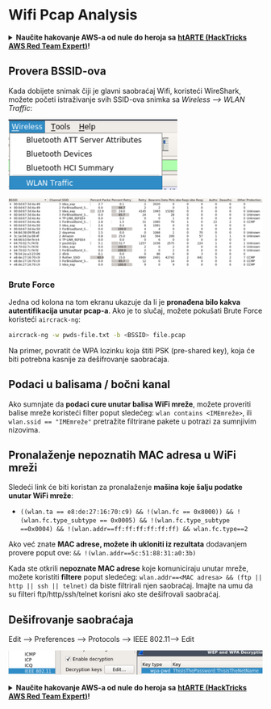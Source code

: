 # Wifi Pcap Analysis

<details>

<summary><strong>Naučite hakovanje AWS-a od nule do heroja sa</strong> <a href="https://training.hacktricks.xyz/courses/arte"><strong>htARTE (HackTricks AWS Red Team Expert)</strong></a><strong>!</strong></summary>

Drugi načini podrške HackTricks-u:

* Ako želite da vidite **vašu kompaniju reklamiranu na HackTricks-u** ili **preuzmete HackTricks u PDF formatu** proverite [**PLANOVE ZA PRETPLATU**](https://github.com/sponsors/carlospolop)!
* Nabavite [**zvanični PEASS & HackTricks swag**](https://peass.creator-spring.com)
* Otkrijte [**The PEASS Family**](https://opensea.io/collection/the-peass-family), našu kolekciju ekskluzivnih [**NFT-ova**](https://opensea.io/collection/the-peass-family)
* **Pridružite se** 💬 [**Discord grupi**](https://discord.gg/hRep4RUj7f) ili [**telegram grupi**](https://t.me/peass) ili nas **pratite** na **Twitter-u** 🐦 [**@hacktricks\_live**](https://twitter.com/hacktricks\_live)**.**
* **Podelite svoje hakovanje trikove slanjem PR-ova na** [**HackTricks**](https://github.com/carlospolop/hacktricks) i [**HackTricks Cloud**](https://github.com/carlospolop/hacktricks-cloud) github repozitorijume.

</details>

## Provera BSSID-ova

Kada dobijete snimak čiji je glavni saobraćaj Wifi, koristeći WireShark, možete početi istraživanje svih SSID-ova snimka sa _Wireless --> WLAN Traffic_:

![](<../../../.gitbook/assets/image (424).png>)

![](<../../../.gitbook/assets/image (425).png>)

### Brute Force

Jedna od kolona na tom ekranu ukazuje da li je **pronađena bilo kakva autentifikacija unutar pcap-a**. Ako je to slučaj, možete pokušati Brute Force koristeći `aircrack-ng`:

```bash
aircrack-ng -w pwds-file.txt -b <BSSID> file.pcap
```

Na primer, povratit će WPA lozinku koja štiti PSK (pre-shared key), koja će biti potrebna kasnije za dešifrovanje saobraćaja.

## Podaci u balisama / bočni kanal

Ako sumnjate da **podaci cure unutar balisa WiFi mreže**, možete proveriti balise mreže koristeći filter poput sledećeg: `wlan contains <IMEmreže>`, ili `wlan.ssid == "IMEmreže"` pretražite filtrirane pakete u potrazi za sumnjivim nizovima.

## Pronalaženje nepoznatih MAC adresa u WiFi mreži

Sledeći link će biti koristan za pronalaženje **mašina koje šalju podatke unutar WiFi mreže**:

* `((wlan.ta == e8:de:27:16:70:c9) && !(wlan.fc == 0x8000)) && !(wlan.fc.type_subtype == 0x0005) && !(wlan.fc.type_subtype ==0x0004) && !(wlan.addr==ff:ff:ff:ff:ff:ff) && wlan.fc.type==2`

Ako već znate **MAC adrese, možete ih ukloniti iz rezultata** dodavanjem provere poput ove: `&& !(wlan.addr==5c:51:88:31:a0:3b)`

Kada ste otkrili **nepoznate MAC adrese** koje komuniciraju unutar mreže, možete koristiti **filtere** poput sledećeg: `wlan.addr==<MAC adresa> && (ftp || http || ssh || telnet)` da biste filtrirali njen saobraćaj. Imajte na umu da su filteri ftp/http/ssh/telnet korisni ako ste dešifrovali saobraćaj.

## Dešifrovanje saobraćaja

Edit --> Preferences --> Protocols --> IEEE 802.11--> Edit

![](<../../../.gitbook/assets/image (426).png>)

<details>

<summary><strong>Naučite hakovanje AWS-a od nule do heroja sa</strong> <a href="https://training.hacktricks.xyz/courses/arte"><strong>htARTE (HackTricks AWS Red Team Expert)</strong></a><strong>!</strong></summary>

Drugi načini podrške HackTricks-u:

* Ako želite videti **oglašavanje vaše kompanije u HackTricks-u** ili **preuzeti HackTricks u PDF formatu** proverite [**SUBSCRIPTION PLANS**](https://github.com/sponsors/carlospolop)!
* Nabavite [**zvanični PEASS & HackTricks swag**](https://peass.creator-spring.com)
* Otkrijte [**The PEASS Family**](https://opensea.io/collection/the-peass-family), našu kolekciju ekskluzivnih [**NFT-ova**](https://opensea.io/collection/the-peass-family)
* **Pridružite se** 💬 [**Discord grupi**](https://discord.gg/hRep4RUj7f) ili [**telegram grupi**](https://t.me/peass) ili nas **pratite** na **Twitter-u** 🐦 [**@hacktricks\_live**](https://twitter.com/hacktricks\_live)**.**
* **Podelite svoje hakovanje trikove slanjem PR-ova na** [**HackTricks**](https://github.com/carlospolop/hacktricks) i [**HackTricks Cloud**](https://github.com/carlospolop/hacktricks-cloud) github repozitorijume.

</details>
